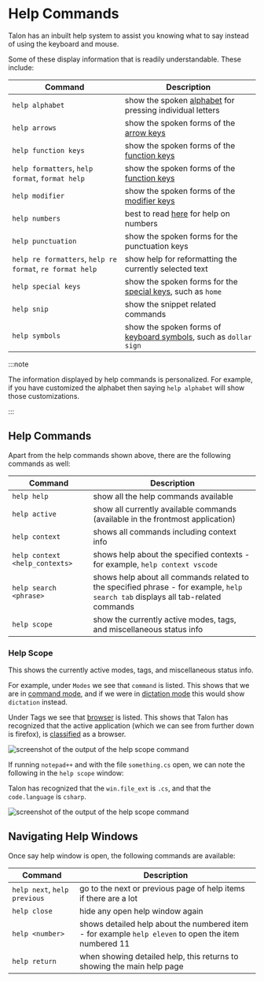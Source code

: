 # Help Commands

Talon has an inbuilt help system to assist you knowing what to say instead of using the keyboard and mouse.

Some of these display information that is readily understandable. These include:

| Command                      | Description                                                      |
| ---------------------------- | ---------------------------------------------------------------- |
| `help alphabet`              | show the spoken [alphabet](/docs/Basic%20Usage/single-characters.md#talon-alphabet) for pressing individual letters          |
| `help arrows`              | show the spoken forms of the [arrow keys](/docs/Basic%20Usage/single-characters.md#arrow-keys)       |
| `help function keys`              | show the spoken forms of the [function keys](/docs/Basic%20Usage/single-characters.md#function-keys)       |
| `help formatters`, `help format`, `format help`  | show the spoken forms of the [function keys](/docs/Basic%20Usage/single-characters.md#function-keys)       |
| `help modifier`              | show the spoken forms of the [modifier keys](/docs/Basic%20Usage/single-characters.md#talon-alphabet)       |
| `help numbers`              | best to read [here](/docs/Basic%20Usage/single-characters.md#numbers) for help on numbers         |
| `help punctuation`              | show the spoken forms for the punctuation keys      |
| `help re formatters`, `help re format`, `re format help`              | show help for reformatting the currently selected text      |
| `help special keys`              | show the spoken forms for the [special keys](/docs/Basic%20Usage/single-characters.md#es-special-keys), such as `home`       |
| `help snip`              | show the snippet related commands       |
| `help symbols`              | show the spoken forms of [keyboard symbols](/docs/Basic%20Usage/single-characters.md#symbols), such as `dollar sign`       |

:::note

The information displayed by help commands is personalized.
For example, if you have customized the alphabet then saying `help alphabet` will show those customizations.

:::

## Help Commands

Apart from the help commands shown above, there are the following commands as well:

| Command                      | Description                                                      |
| ---------------------------- | ---------------------------------------------------------------- |
| `help help`                  | show all the help commands available                          |
| `help active`                | show all currently available commands (available in the frontmost application)                            |
| `help context`               | shows all commands including context info  |
| `help context <help_contexts>`  | shows help about the specified contexts - for example, `help context vscode` |
| `help search <phrase>`       | shows help about all commands related to the specified phrase - for example, `help search tab` displays all tab-related commands  |
| `help scope`                 | show the currently active modes, tags, and miscellaneous status info                |

### Help Scope

This shows the currently active modes, tags, and miscellaneous status info.

For example, under `Modes` we see that `command` is listed. This shows that we are in [command mode](/docs/Basic%20Usage/command_mode.md),
and if we were in [dictation mode](/docs/Basic%20Usage/dictation_mode.md) this would show `dictation` instead.

Under Tags we see that [browser](/docs/Apps/App%20Classes/browsers.md) is listed. This shows that Talon has recognized that the active application
(which we can see from further down is firefox), is [classified](/docs/Apps/overview.md#application-classes) as a browser.

<img src="/img/help_scope.png/"
     alt="screenshot of the output of the help scope command"
 />

If running `notepad++` and with the file `something.cs` open, we can note the following in the `help scope` window:

Talon has recognized that the `win.file_ext` is `.cs`, and that the `code.language` is `csharp`.

<img src="/img/help_scope_notepad_csharp.png"
     alt="screenshot of the output of the help scope command"
 />

## Navigating Help Windows

Once say help window is open, the following commands are available:

| Command                      | Description                                                      |
| ---------------------------- | ---------------------------------------------------------------- |
| `help next`, `help previous` | go to the next or previous page of help items if there are a lot |
| `help close`                 | hide any open help window again                                  |
| `help <number>`                 | shows detailed help about the numbered item - for example `help eleven` to open the item numbered 11    |
| `help return`                 | when showing detailed help, this returns to showing the main help page    |
